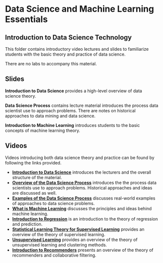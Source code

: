 

# Data Science and Machine Learning Essentials   
## Introduction to Data Science Technology  

This folder contains introductory video lectures and slides to familiarize students with the basic theory and practice of data science. 

There are no labs to accompany this material. 


## Slides  

**Introduction to Data Science** provides a high-level overview of data science theory. 

**Data Science Process** contains lecture material introduces the process data scientist use to approach problems. There are notes on historical approaches to data mining and data science.    

**Introduction to Machine Learning** introduces students to the basic concepts of machine learning theory. 

## Videos  

Videos introducing both data science theory and practice can be found by following the links provided. 

- **[Introduction to Data Science](https://onedrive.live.com/redir?resid=6BF160785906F8C!241&authkey=!AGe55blNOoqUZJE&ithint=video%2cmp4)** introduces the lecturers and the overall structure of the material.
- **[Overview of the Data Science Process](https://onedrive.live.com/redir?resid=6BF160785906F8C!240&authkey=!AHQr3p4cyfNoAHE&ithint=video%2cmp4)** introduces the the process data scientists use to approach problems. Historical approaches and ideas are discussed as well. 
- **[Examples of the Data Science Process](https://onedrive.live.com/redir?resid=6BF160785906F8C!140&authkey=!APNdSQNuBSBm9B0&ithint=video%2cmp4)** discusses real-world examples of approaches to data science problems. 
- **[What is Machine Learning](https://onedrive.live.com/redir?resid=6BF160785906F8C!141&authkey=!AMqSMLmt0c52ivc&ithint=video%2cmp4)** discusses the principles and ideas behind machine learning. 
- **[Introduction to Regression](https://onedrive.live.com/redir?resid=6BF160785906F8C!142&authkey=!APSvTENgbt5Gdq8&ithint=video%2cmp4)** is an introduction to the theory of regression and prediction. 
- **[Statistical Learning Theory for Supervised Learning](https://onedrive.live.com/redir?resid=6BF160785906F8C!143&authkey=!AIstSAboK2mwZng&ithint=video%2cmp4)** provides an overview of the theory of supervised learning.  
- **[Unsupervised Learning](https://onedrive.live.com/redir?resid=6BF160785906F8C!144&authkey=!AGiTe7x2OyKeY6k&ithint=video%2cmp4)** provides an overview of the theory of unsupervised learning and clustering methods. 
- **[Introduction to Recommenders](https://onedrive.live.com/redir?resid=6BF160785906F8C!145&authkey=!AAbvCjhJAfSyQ30&ithint=video%2cmp4)** presents an overview of the theory of recommenders and collaborative filtering.  

